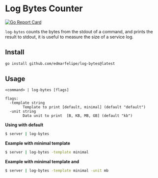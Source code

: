 # Log Bytes Counter

[![Go Report Card](https://goreportcard.com/badge/github.com/edmarfelipe/log-bytes)](https://goreportcard.com/report/github.com/edmarfelipe/log-bytes)

`log-bytes` counts the bytes from the stdout of a command, and prints the result to stdout, it is useful to measure the size of a service log.


## Install

```bash
go install github.com/edmarfelipe/log-bytes@latest
```

## Usage

```
<command> | log-bytes [flags]

flags:
  -template string
        Template to print [default, minimal] (default "default")
  -unit string
        Data unit to print  [B, KB, MB, GB] (default "kb")
```

**Using with default**

```bash
$ server | log-bytes
```

**Example with minimal template**

```bash
$ server | log-bytes -template minimal
```

**Example with minimal template and**

```bash
$ server | log-bytes -template minimal -unit mb
```


